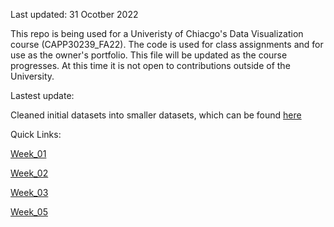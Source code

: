 Last updated: 31 Ocotber 2022

This repo is being used for a Univeristy of Chiacgo's Data Visualization course (CAPP30239_FA22).  The code is used for class assignments and for use as the owner's portfolio.  This file will be updated as the course progresses.  At this time it is not open to contributions outside of the University.

Lastest update: 

Cleaned initial datasets into smaller datasets, which can be found <a href="https://rconnie.github.io/CAPP30239_FA22/data.html">here</a>


Quick Links: 

<a href="https://github.com/RConnie/CAPP30239_FA22/tree/main/week_01">Week_01</a>

<a href="https://github.com/RConnie/CAPP30239_FA22/tree/main/week_02">Week_02</a>

<a href="https://github.com/RConnie/CAPP30239_FA22/tree/main/week_03">Week_03</a>

<a href="https://github.com/RConnie/CAPP30239_FA22/tree/main/week_05">Week_05</a>


